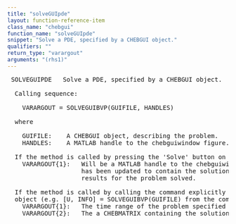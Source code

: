 ```yaml
---
title: "solveGUIpde"
layout: function-reference-item
class_name: "chebgui"
function_name: "solveGUIpde"
snippet: "Solve a PDE, specified by a CHEBGUI object."
qualifiers: ""
return_type: "varargout"
arguments: "(rhs1)"
---
```


<pre class="help-text"> SOLVEGUIPDE   Solve a PDE, specified by a CHEBGUI object.
 
  Calling sequence:
 
    VARARGOUT = SOLVEGUIBVP(GUIFILE, HANDLES)
 
  where
    
    GUIFILE:    A CHEBGUI object, describing the problem.
    HANDLES:    A MATLAB handle to the chebguiwindow figure.
 
  If the method is called by pressing the 'Solve' button on the GUI,
    VARARGOUT{1}:   Will be a MATLAB handle to the chebguiwindow figure, which
                    has been updated to contain the solution and other useful
                    results for the problem solved.
 
  If the method is called by calling the command explicitly with a CHEBGUI
  object (e.g. [U, INFO] = SOLVEGUIBVP(GUIFILE) from the command line),
    VARARGOUT{1}:   The time range of the problem specified by GUIFILE.
    VARARGOUT{2}:   The a CHEBMATRIX containing the solution returned by pde15s.
</pre>